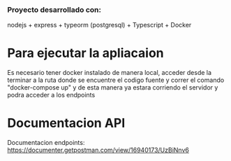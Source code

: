 ### Proyecto desarrollado con:
nodejs + express + typeorm (postgresql) + Typescript + Docker 

# Para ejecutar la apliacaion 
Es necesario tener docker instalado de manera local, acceder desde la terminar a la ruta donde se encuentre el codigo fuente y correr el comando "docker-compose up" y de esta manera ya estara corriendo el servidor y podra acceder a los endpoints

# Documentacion API
Documentacion endpoints: https://documenter.getpostman.com/view/16940173/UzBiNnv6  